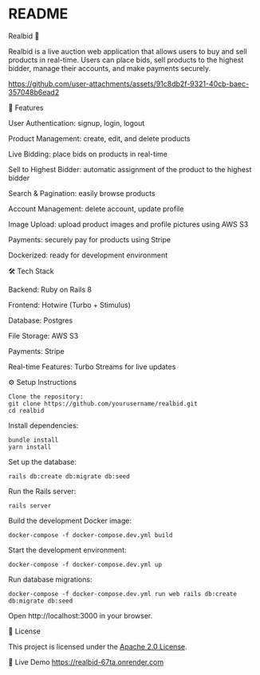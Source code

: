 # README

Realbid 🚀

Realbid is a live auction web application that allows users to buy and sell products in real-time. Users can place bids,
sell products to the highest bidder, manage their accounts, and make payments securely.




https://github.com/user-attachments/assets/91c8db2f-9321-40cb-baec-357048b6ead2


🌟 Features

User Authentication: signup, login, logout

Product Management: create, edit, and delete products

Live Bidding: place bids on products in real-time

Sell to Highest Bidder: automatic assignment of the product to the highest bidder

Search & Pagination: easily browse products

Account Management: delete account, update profile

Image Upload: upload product images and profile pictures using AWS S3

Payments: securely pay for products using Stripe

Dockerized: ready for development environment

🛠 Tech Stack

Backend: Ruby on Rails 8

Frontend: Hotwire (Turbo + Stimulus)

Database: Postgres

File Storage: AWS S3

Payments: Stripe

Real-time Features: Turbo Streams for live updates

⚙️ Setup Instructions

    Clone the repository:
    git clone https://github.com/yourusername/realbid.git
    cd realbid

Install dependencies:

    bundle install
    yarn install

Set up the database:

    rails db:create db:migrate db:seed

Run the Rails server:

    rails server

Build the development Docker image:

    docker-compose -f docker-compose.dev.yml build

Start the development environment:

    docker-compose -f docker-compose.dev.yml up

Run database migrations:

    docker-compose -f docker-compose.dev.yml run web rails db:create db:migrate db:seed

Open http://localhost:3000
in your browser.

📄 License

This project is licensed under the [Apache 2.0 License](LICENSE).

🔗 Live Demo
https://realbid-67ta.onrender.com
